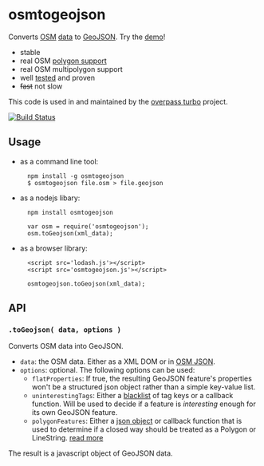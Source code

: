 osmtogeojson
============

Converts [OSM](http://openstreetmap.org) [data](http://wiki.openstreetmap.org/wiki/OSM_XML) to [GeoJSON](http://www.geojson.org/). Try the [demo](http://tyrasd.github.io/osmtogeojson/)!

* stable
* real OSM [polygon support](https://wiki.openstreetmap.org/wiki/Overpass_turbo/Polygon_Features)
* real OSM multipolygon support
* well [tested](http://github.com/tyrasd/osmtogeojson/tree/master/test/) and proven
* ~~fast~~ not slow

This code is used in and maintained by the [overpass turbo](http://github.com/tyrasd/overpass-ide) project.

[![Build Status](https://secure.travis-ci.org/tyrasd/osmtogeojson.png)](https://travis-ci.org/tyrasd/osmtogeojson)

Usage
-----

* as a command line tool:
  
        npm install -g osmtogeojson
        $ osmtogeojson file.osm > file.geojson
  
* as a nodejs libary:
  
        npm install osmtogeojson
  
        var osm = require('osmtogeojson');
        osm.toGeojson(xml_data);
  
* as a browser library:
  
        <script src='lodash.js'></script>
        <script src='osmtogeojson.js'></script>
  
        osmtogeojson.toGeojson(xml_data);

API
---

### `.toGeojson( data, options )`

Converts OSM data into GeoJSON.

* `data`: the OSM data. Either as a XML DOM or in [OSM JSON](http://overpass-api.de/output_formats.html#json).
* `options`: optional. The following options can be used:
  * `flatProperties`: If true, the resulting GeoJSON feature's properties won't be a structured json object rather than a simple key-value list.
  * `uninterestingTags`: Either a [blacklist](https://github.com/tyrasd/osmtogeojson/blob/5d8684dc80712c3dc44d7a72692a2df3c7253cb1/osmtogeojson.js#L12-L22) of tag keys or a callback function. Will be used to decide if a feature is *interesting* enough for its own GeoJSON feature.
  * `polygonFeatures`: Either a [json object](https://github.com/tyrasd/osmtogeojson/blob/5d8684dc80712c3dc44d7a72692a2df3c7253cb1/osmtogeojson.js#L23-L103) or callback function that is used to determine if a closed way should be treated as a Polygon or LineString. [read more](https://wiki.openstreetmap.org/wiki/Overpass_turbo/Polygon_Features)

The result is a javascript object of GeoJSON data.
